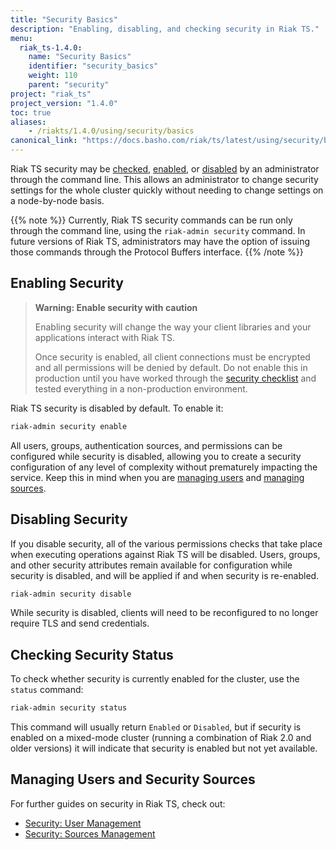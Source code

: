 ```yaml
---
title: "Security Basics"
description: "Enabling, disabling, and checking security in Riak TS."
menu:
  riak_ts-1.4.0:
    name: "Security Basics"
    identifier: "security_basics"
    weight: 110
    parent: "security"
project: "riak_ts"
project_version: "1.4.0"
toc: true
aliases:
    - /riakts/1.4.0/using/security/basics
canonical_link: "https://docs.basho.com/riak/ts/latest/using/security/basics/"
---
```


Riak TS security may be [checked](#checking-security-status), [enabled](#enabling-security), or [disabled](#disabling-security) by an administrator
through the command line. This allows an administrator to change
security settings for the whole cluster quickly without needing to
change settings on a node-by-node basis.

{{% note %}}
Currently, Riak TS security commands can be run only through
the command line, using the `riak-admin security` command. In future
versions of Riak TS, administrators may have the option of issuing
those commands through the Protocol Buffers interface.
{{% /note %}}

## Enabling Security

> **Warning: Enable security with caution**
>
> Enabling security will change the way your client libraries and
your applications interact with Riak TS.
>
> Once security is enabled, all client connections must be encrypted and all permissions will be denied by default. Do not enable this in production until you have worked through the [security checklist](../checklist) and tested everything in a non-production environment.

Riak TS security is disabled by default. To enable it:

```bash
riak-admin security enable
```

All users, groups, authentication sources, and permissions can be
configured while security is disabled, allowing you to create a
security configuration of any level of complexity without prematurely
impacting the service. Keep this in mind when you are
[managing users](../user-management) and [managing sources](../sources-management).

## Disabling Security

If you disable security, all of the various permissions checks that take place when executing operations against Riak TS will be disabled. Users, groups, and other security attributes remain available for configuration while security is disabled, and will be applied if and when security is re-enabled.

```bash
riak-admin security disable
```

While security is disabled, clients will need to be reconfigured to no
longer require TLS and send credentials.

## Checking Security Status

To check whether security is currently enabled for the cluster, use the
`status` command:

```bash
riak-admin security status
```

This command will usually return `Enabled` or `Disabled`, but if
security is enabled on a mixed-mode cluster (running a combination of
Riak 2.0 and older versions) it will indicate that security is enabled
but not yet available.

## Managing Users and Security Sources

For further guides on security in Riak TS, check out:

- [Security: User Management](../user-management)
- [Security: Sources Management](../sources-management)
